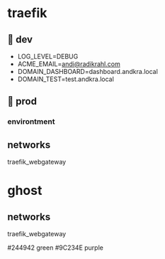 # traefik
## 🧻 dev
- LOG_LEVEL=DEBUG
- ACME_EMAIL=andi@radikrahl.com
- DOMAIN_DASHBOARD=dashboard.andkra.local
- DOMAIN_TEST=test.andkra.local
## 🚀 prod
### environtment

## networks
traefik_webgateway
# ghost

## networks
traefik_webgateway


#244942 green
#9C234E purple